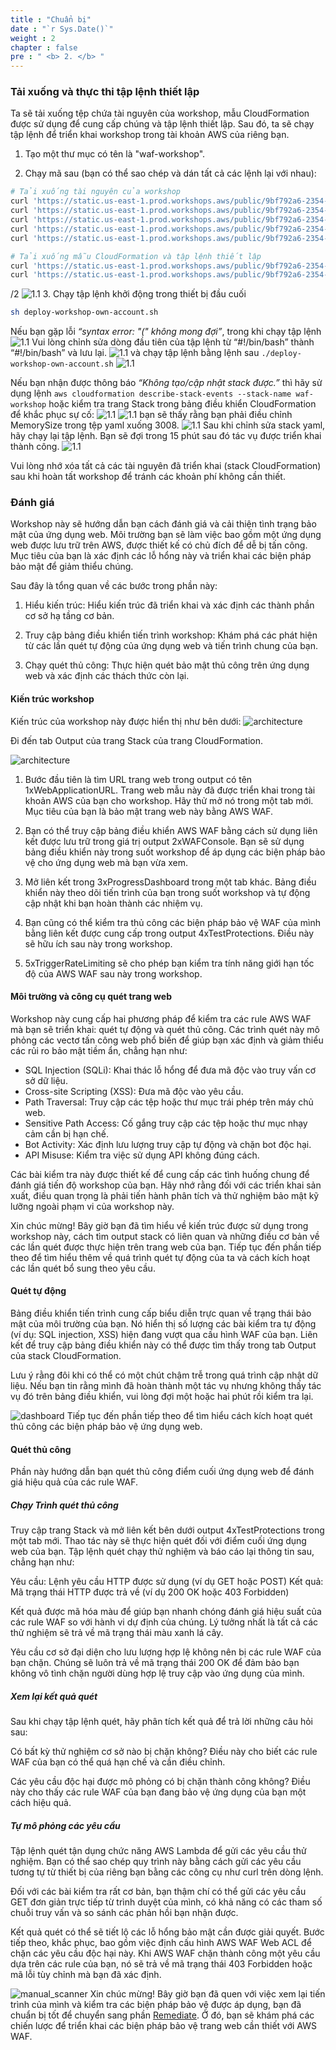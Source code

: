 ```yaml
---
title : "Chuẩn bị"
date : "`r Sys.Date()`"
weight : 2
chapter : false
pre : " <b> 2. </b> "
---
```


### Tải xuống và thực thi tập lệnh thiết lập

Ta sẽ tải xuống tệp chứa tài nguyên của workshop, mẫu CloudFormation được sử dụng để cung cấp chúng và tập lệnh thiết lập. Sau đó, ta sẽ chạy tập lệnh để triển khai workshop trong tài khoản AWS của riêng bạn.

1. Tạo một thư mục có tên là "waf-workshop".

2. Chạy mã sau (bạn có thể sao chép và dán tất cả các lệnh lại với nhau):

```bash
# Tải xuống tài nguyên của workshop
curl 'https://static.us-east-1.prod.workshops.aws/public/9bf792a6-2354-4106-9e62-7e75544c4ccc/assets/automated-scanner.zip' --output automated-scanner.zip
curl 'https://static.us-east-1.prod.workshops.aws/public/9bf792a6-2354-4106-9e62-7e75544c4ccc/assets/manual-scanner.zip' --output manual-scanner.zip
curl 'https://static.us-east-1.prod.workshops.aws/public/9bf792a6-2354-4106-9e62-7e75544c4ccc/assets/rate-limit-trigger.zip' --output rate-limit-trigger.zip
curl 'https://static.us-east-1.prod.workshops.aws/public/9bf792a6-2354-4106-9e62-7e75544c4ccc/assets/sample-static-website.html' --output sample-static-website.html
curl 'https://static.us-east-1.prod.workshops.aws/public/9bf792a6-2354-4106-9e62-7e75544c4ccc/assets/scanning-dashboard.html' --output scanning-dashboard.html

# Tải xuống mẫu CloudFormation và tập lệnh thiết lập
curl 'https://static.us-east-1.prod.workshops.aws/public/9bf792a6-2354-4106-9e62-7e75544c4ccc/static/waf-workshop.yaml' --output waf-workshop.yaml
curl 'https://static.us-east-1.prod.workshops.aws/public/9bf792a6-2354-4106-9e62-7e75544c4ccc/static/deploy-workshop-own-account.sh' --output deploy-workshop-own-account.sh
```
/2
![1.1](/images/2/2.png)
3. Chạy tập lệnh khởi động trong thiết bị đầu cuối
```bash
sh deploy-workshop-own-account.sh
```
Nếu bạn gặp lỗi *“syntax error: "(" không mong đợi”*, trong khi chạy tập lệnh
![1.1](/images/2/3a.png)
Vui lòng chỉnh sửa dòng đầu tiên của tập lệnh từ “#!/bin/bash” thành “#!/bin/bash” và lưu lại.
![1.1](/images/2/3b.png)
và chạy tập lệnh bằng lệnh sau ```./deploy-workshop-own-account.sh```
![1.1](/images/2/3c.png)

Nếu bạn nhận được thông báo *“Không tạo/cập nhật stack được.”* thì hãy sử dụng lệnh ```aws cloudformation describe-stack-events --stack-name waf-workshop``` hoặc kiểm tra trang Stack trong bảng điều khiển CloudFormation để khắc phục sự cố:
![1.1](/images/2/3d1.png)
![1.1](/images/2/3d2.png)
bạn sẽ thấy rằng bạn phải điều chỉnh MemorySize trong tệp yaml xuống 3008.
![1.1](/images/2/3d3.png)
Sau khi chỉnh sửa stack yaml, hãy chạy lại tập lệnh. Bạn sẽ đợi trong 15 phút sau đó tác vụ được triển khai thành công.
![1.1](/images/2/3e.png)

Vui lòng nhớ xóa tất cả các tài nguyên đã triển khai (stack CloudFormation) sau khi hoàn tất workshop để tránh các khoản phí không cần thiết.

### Đánh giá

Workshop này sẽ hướng dẫn bạn cách đánh giá và cải thiện tình trạng bảo mật của ứng dụng web. Môi trường bạn sẽ làm việc bao gồm một ứng dụng web được lưu trữ trên AWS, được thiết kế có chủ đích để dễ bị tấn công. Mục tiêu của bạn là xác định các lỗ hổng này và triển khai các biện pháp bảo mật để giảm thiểu chúng.

Sau đây là tổng quan về các bước trong phần này:
1. Hiểu kiến ​​trúc: Hiểu kiến ​​trúc đã triển khai và xác định các thành phần cơ sở hạ tầng cơ bản.

2. Truy cập bảng điều khiển tiến trình workshop: Khám phá các phát hiện từ các lần quét tự động của ứng dụng web và tiến trình chung của bạn.

3. Chạy quét thủ công: Thực hiện quét bảo mật thủ công trên ứng dụng web và xác định các thách thức còn lại.

#### Kiến trúc workshop

Kiến trúc của workshop này được hiển thị như bên dưới:
![architecture](/images/waf-workshop-architecture.png)

Đi đến tab Output của trang Stack của trang CloudFormation.

![architecture](/images/2/output.png)

1. Bước đầu tiên là tìm URL trang web trong output có tên 1xWebApplicationURL. Trang web mẫu này đã được triển khai trong tài khoản AWS của bạn cho workshop. Hãy thử mở nó trong một tab mới. Mục tiêu của bạn là bảo mật trang web này bằng AWS WAF.

2. Bạn có thể truy cập bảng điều khiển AWS WAF bằng cách sử dụng liên kết được lưu trữ trong giá trị output 2xWAFConsole. Bạn sẽ sử dụng bảng điều khiển này trong suốt workshop để áp dụng các biện pháp bảo vệ cho ứng dụng web mà bạn vừa xem.

3. Mở liên kết trong 3xProgressDashboard trong một tab khác. Bảng điều khiển này theo dõi tiến trình của bạn trong suốt workshop và tự động cập nhật khi bạn hoàn thành các nhiệm vụ.

4. Bạn cũng có thể kiểm tra thủ công các biện pháp bảo vệ WAF của mình bằng liên kết được cung cấp trong output 4xTestProtections. Điều này sẽ hữu ích sau này trong workshop.

5. 5xTriggerRateLimiting sẽ cho phép bạn kiểm tra tính năng giới hạn tốc độ của AWS WAF sau này trong workshop.

#### Môi trường và công cụ quét trang web
Workshop này cung cấp hai phương pháp để kiểm tra các rule AWS WAF mà bạn sẽ triển khai: quét tự động và quét thủ công. Các trình quét này mô phỏng các vectơ tấn công web phổ biến để giúp bạn xác định và giảm thiểu các rủi ro bảo mật tiềm ẩn, chẳng hạn như:
- SQL Injection (SQLi): Khai thác lỗ hổng để đưa mã độc vào truy vấn cơ sở dữ liệu.
- Cross-site Scripting (XSS): Đưa mã độc vào yêu cầu.
- Path Traversal: Truy cập các tệp hoặc thư mục trái phép trên máy chủ web.
- Sensitive Path Access: Cố gắng truy cập các tệp hoặc thư mục nhạy cảm cần bị hạn chế.
- Bot Activity: Xác định lưu lượng truy cập tự động và chặn bot độc hại.
- API Misuse: Kiểm tra việc sử dụng API không đúng cách.

Các bài kiểm tra này được thiết kế để cung cấp các tình huống chung để đánh giá tiến độ workshop của bạn. Hãy nhớ rằng đối với các triển khai sản xuất, điều quan trọng là phải tiến hành phân tích và thử nghiệm bảo mật kỹ lưỡng ngoài phạm vi của workshop này.

Xin chúc mừng! Bây giờ bạn đã tìm hiểu về kiến ​​trúc được sử dụng trong workshop này, cách tìm output stack có liên quan và những điều cơ bản về các lần quét được thực hiện trên trang web của bạn. Tiếp tục đến phần tiếp theo để tìm hiểu thêm về quá trình quét tự động của ta và cách kích hoạt các lần quét bổ sung theo yêu cầu.

#### Quét tự động
Bảng điều khiển tiến trình cung cấp biểu diễn trực quan về trạng thái bảo mật của môi trường của bạn. Nó hiển thị số lượng các bài kiểm tra tự động (ví dụ: SQL injection, XSS) hiện đang vượt qua cấu hình WAF của bạn. Liên kết để truy cập bảng điều khiển này có thể được tìm thấy trong tab Output của stack CloudFormation.

Lưu ý rằng đôi khi có thể có một chút chậm trễ trong quá trình cập nhật dữ liệu. Nếu bạn tin rằng mình đã hoàn thành một tác vụ nhưng không thấy tác vụ đó trên bảng điều khiển, vui lòng đợi một hoặc hai phút rồi kiểm tra lại.

![dashboard](/images/2/dashboard.png)
Tiếp tục đến phần tiếp theo để tìm hiểu cách kích hoạt quét thủ công các biện pháp bảo vệ ứng dụng web.

#### Quét thủ công
Phần này hướng dẫn bạn quét thủ công điểm cuối ứng dụng web để đánh giá hiệu quả của các rule WAF.

##### Chạy Trình quét thủ công
Truy cập trang Stack và mở liên kết bên dưới output 4xTestProtections trong một tab mới. Thao tác này sẽ thực hiện quét đối với điểm cuối ứng dụng web của bạn. Tập lệnh quét chạy thử nghiệm và báo cáo lại thông tin sau, chẳng hạn như:

Yêu cầu: Lệnh yêu cầu HTTP được sử dụng (ví dụ GET hoặc POST)
Kết quả: Mã trạng thái HTTP được trả về (ví dụ 200 OK hoặc 403 Forbidden)

Kết quả được mã hóa màu để giúp bạn nhanh chóng đánh giá hiệu suất của các rule WAF so với hành vi dự định của chúng. Lý tưởng nhất là tất cả các thử nghiệm sẽ trả về mã trạng thái màu xanh lá cây.

Yêu cầu cơ sở đại diện cho lưu lượng hợp lệ không nên bị các rule WAF của bạn chặn. Chúng sẽ luôn trả về mã trạng thái 200 OK để đảm bảo bạn không vô tình chặn người dùng hợp lệ truy cập vào ứng dụng của mình.

##### Xem lại kết quả quét
Sau khi chạy tập lệnh quét, hãy phân tích kết quả để trả lời những câu hỏi sau:

Có bất kỳ thử nghiệm cơ sở nào bị chặn không? Điều này cho biết các rule WAF của bạn có thể quá hạn chế và cần điều chỉnh.

Các yêu cầu độc hại được mô phỏng có bị chặn thành công không? Điều này cho thấy các rule WAF của bạn đang bảo vệ ứng dụng của bạn một cách hiệu quả.

##### Tự mô phỏng các yêu cầu
Tập lệnh quét tận dụng chức năng AWS Lambda để gửi các yêu cầu thử nghiệm. Bạn có thể sao chép quy trình này bằng cách gửi các yêu cầu tương tự từ thiết bị của riêng bạn bằng các công cụ như curl trên dòng lệnh.

Đối với các bài kiểm tra rất cơ bản, bạn thậm chí có thể gửi các yêu cầu GET đơn giản trực tiếp từ trình duyệt của mình, có khả năng có các tham số chuỗi truy vấn và so sánh các phản hồi bạn nhận được.

Kết quả quét có thể sẽ tiết lộ các lỗ hổng bảo mật cần được giải quyết. Bước tiếp theo, khắc phục, bao gồm việc định cấu hình AWS WAF Web ACL để chặn các yêu cầu độc hại này. Khi AWS WAF chặn thành công một yêu cầu dựa trên các rule của bạn, nó sẽ trả về mã trạng thái 403 Forbidden hoặc mã lỗi tùy chỉnh mà bạn đã xác định.

![manual_scanner](/images/2/manual_scanner.png)
Xin chúc mừng! Bây giờ bạn đã quen với việc xem lại tiến trình của mình và kiểm tra các biện pháp bảo vệ được áp dụng, bạn đã chuẩn bị tốt để chuyển sang phần [Remediate](3-Remediate/). Ở đó, bạn sẽ khám phá các chiến lược để triển khai các biện pháp bảo vệ trang web cần thiết với AWS WAF.